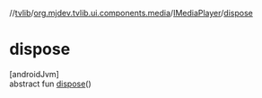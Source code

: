 //[tvlib](../../../index.md)/[org.mjdev.tvlib.ui.components.media](../index.md)/[IMediaPlayer](index.md)/[dispose](dispose.md)

# dispose

[androidJvm]\
abstract fun [dispose](dispose.md)()
